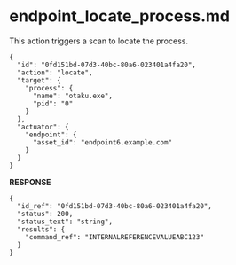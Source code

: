 
# endpoint_locate_process.md

This action triggers a scan to locate the process.

```
{
  "id": "0fd151bd-07d3-40bc-80a6-023401a4fa20",
  "action": "locate",
  "target": {
    "process": {
      "name": "otaku.exe",
      "pid": "0"
    }
  },
  "actuator": {
    "endpoint": {
      "asset_id": "endpoint6.example.com"
    }
  }
}
```

**RESPONSE**

```
{
  "id_ref": "0fd151bd-07d3-40bc-80a6-023401a4fa20",
  "status": 200,
  "status_text": "string",
  "results": {
    "command_ref": "INTERNALREFERENCEVALUEABC123"
  }
}
```
